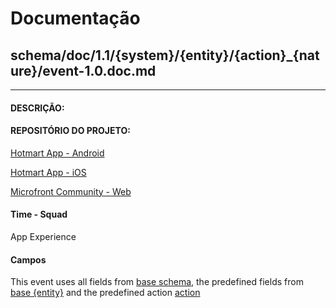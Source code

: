 # Documentação
## schema/doc/1.1/{system}/{entity}/{action}_{nature}/event-1.0.doc.md
---
#### **DESCRIÇÃO**:
<Insert description>

#### **REPOSITÓRIO DO PROJETO:**

[Hotmart App - Android](https://github.com/Hotmart-Org/sparkle-android)

[Hotmart App - iOS](https://github.com/Hotmart-Org/sparkle-ios)

[Microfront Community - Web](https://github.com/Hotmart-Org/app-membership-moderation-support)

#### **Time - Squad**
App Experience

#### Campos
This event uses all fields from [base schema](https://github.com/Hotmart-Org/datahub-schema/blob/master/schema/doc/1.1/{system}/base-hotmart-club.doc.md#base-schema), the predefined fields from [base {entity}](https://github.com/Hotmart-Org/datahub-schema/blob/master/schema/doc/1.1/{system}/{entity}/base-{entity}.doc.md) and the predefined action [action](https://github.com/Hotmart-Org/datahub-schema/blob/master/schema/doc/1.1/{system}/base-hotmart-club.doc.md#predefined-action-{action}})